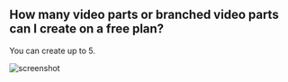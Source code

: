 ## How many video parts or branched video parts can I create on a free plan?

You can create up to 5. 

![screenshot](https://downloads.intercomcdn.com/i/o/951701107/c58fc62e31e69e8c6491ac9c/image.png?expires=1706893581&signature=fcca309c4ae0402b85e9a0c7f2ba61101ea311c40337e29a1b2cfa85b7d16d72)


